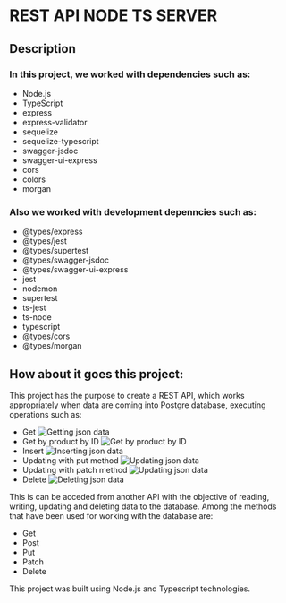 # REST API NODE TS SERVER
## Description
### In this project, we worked with dependencies such as:
* Node.js
* TypeScript
* express
* express-validator
* sequelize
* sequelize-typescript
* swagger-jsdoc
* swagger-ui-express
* cors
* colors
* morgan
### Also we worked with development depenncies such as:
- @types/express
- @types/jest
- @types/supertest
- @types/swagger-jsdoc
- @types/swagger-ui-express
- jest
- nodemon
- supertest
- ts-jest
- ts-node
- typescript
- @types/cors
- @types/morgan
## How about it goes this project:
This project has the purpose to create a REST API, which works appropriately when data are coming into Postgre database, executing operations such as: 
- Get
![Getting json data](../media/datajson.png?raw=true)
- Get by product by ID
![Get by product by ID](../media/getdata.png?raw=true)
- Insert
![Inserting json data](../media/postdata.png?raw=true)
- Updating with put method
![Updating json data](../media/updateput.png?raw=true)
- Updating with patch method
![Updating json data](../media/updatepatch.png?raw=true)
- Delete
![Deleting json data](../media/delete.png?raw=true)

This is can be acceded from another API with the objective of reading, writing, updating and deleting data to the database. Among the methods that have been used for working with the database are:
* Get
* Post
* Put
* Patch
* Delete

This project was built using Node.js and Typescript technologies.
  
